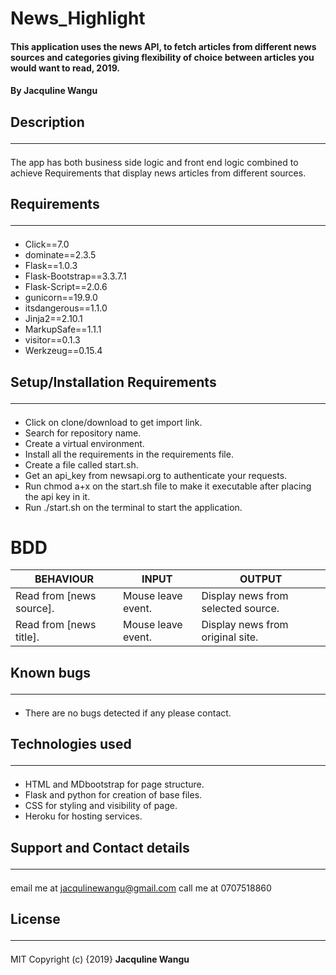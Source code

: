 # News_Highlight

#### This application uses the news API, to fetch articles from different news sources and categories giving flexibility of choice between articles you would want to read, 2019.

#### By Jacquline Wangu

## Description<hr>

The app has both business side logic and front end logic  combined to achieve Requirements that display news articles from different sources.

## Requirements<hr>
* Click==7.0
* dominate==2.3.5
* Flask==1.0.3
* Flask-Bootstrap==3.3.7.1
* Flask-Script==2.0.6
* gunicorn==19.9.0
* itsdangerous==1.1.0
* Jinja2==2.10.1
* MarkupSafe==1.1.1
* visitor==0.1.3
* Werkzeug==0.15.4


## Setup/Installation Requirements<hr>

* Click on clone/download to get import link.
* Search for repository name.
* Create a virtual environment.
* Install all the requirements in the requirements file.
* Create a file called start.sh.
* Get an api_key from newsapi.org to authenticate your requests.
* Run chmod a+x on the start.sh file to make it executable after placing the api key in it.
* Run ./start.sh on the terminal to start the application.

# BDD
|  BEHAVIOUR                                 | INPUT                        |      OUTPUT                        |
|--------------------------------------------|------------------------------|------------------------------------|
| Read from [news source].                   | Mouse leave event.           | Display news from selected source. |
| Read from [news title].                    | Mouse leave event.           | Display news from original site.   |

## Known bugs<hr>

- There are no bugs detected if any please contact.

## Technologies used<hr>

- HTML and MDbootstrap for page structure.
- Flask and python for creation of base files.
- CSS for styling and visibility of page.
- Heroku for hosting services.

## Support and Contact details<hr>

 email me at jacqulinewangu@gmail.com
 call me at 0707518860

 ## License<hr>

MIT Copyright (c) {2019} **Jacquline Wangu**
